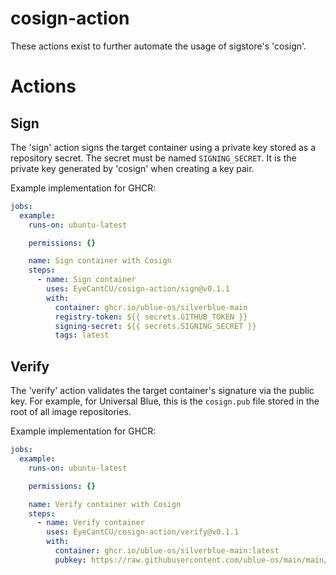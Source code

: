 # cosign-action

These actions exist to further automate the usage of sigstore's 'cosign'.

# Actions

## Sign

The 'sign' action signs the target container using a private key stored as a repository secret. The secret must be named `SIGNING_SECRET`. It is the private key generated by 'cosign' when creating a key pair.

Example implementation for GHCR:

```yaml
jobs:
  example:
    runs-on: ubuntu-latest

    permissions: {}

    name: Sign container with Cosign
    steps:
      - name: Sign container
        uses: EyeCantCU/cosign-action/sign@v0.1.1
        with:
          container: ghcr.io/ublue-os/silverblue-main
          registry-token: ${{ secrets.GITHUB_TOKEN }}
          signing-secret: ${{ secrets.SIGNING_SECRET }}
          tags: latest
```

## Verify

The 'verify' action validates the target container's signature via the public key. For example, for Universal Blue, this is the `cosign.pub` file stored in the root of all image repositories.

Example implementation for GHCR:

```yaml
jobs:
  example:
    runs-on: ubuntu-latest

    permissions: {}

    name: Verify container with Cosign
    steps:
      - name: Verify container
        uses: EyeCantCU/cosign-action/verify@v0.1.1
        with:
          container: ghcr.io/ublue-os/silverblue-main:latest
          pubkey: https://raw.githubusercontent.com/ublue-os/main/main/cosign.pub
```
